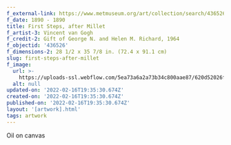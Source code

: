 ```yaml
---
f_external-link: https://www.metmuseum.org/art/collection/search/436526
f_date: 1890 - 1890
title: First Steps, after Millet
f_artist-3: Vincent van Gogh
f_credit-2: Gift of George N. and Helen M. Richard, 1964
f_objectid: '436526'
f_dimensions-2: 28 1/2 x 35 7/8 in. (72.4 x 91.1 cm)
slug: first-steps-after-millet
f_image:
  url: >-
    https://uploads-ssl.webflow.com/5ea73a6a2a73b34c800aae87/620d52026fe76d2aee3dc1a8_DP124808.jpeg
  alt: null
updated-on: '2022-02-16T19:35:30.674Z'
created-on: '2022-02-16T19:35:30.674Z'
published-on: '2022-02-16T19:35:30.674Z'
layout: '[artwork].html'
tags: artwork
---
```


Oil on canvas

